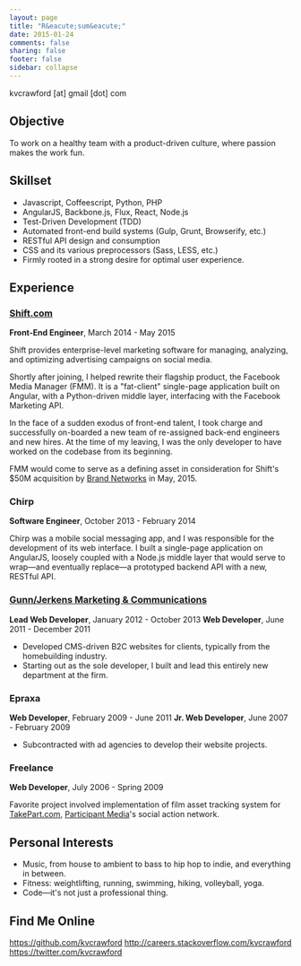 ```yaml
---
layout: page
title: "R&eacute;sum&eacute;"
date: 2015-01-24
comments: false
sharing: false
footer: false
sidebar: collapse
---
```


kvcrawford [at] gmail [dot] com

## Objective
To work on a healthy team with a product-driven culture, where passion makes the work fun.

## Skillset
* Javascript, Coffeescript, Python, PHP
* AngularJS, Backbone.js, Flux, React, Node.js
* Test-Driven Development (TDD)
* Automated front-end build systems (Gulp, Grunt, Browserify, etc.)
* RESTful API design and consumption
* CSS and its various preprocessors (Sass, LESS, etc.)
* Firmly rooted in a strong desire for optimal user experience.

## Experience

### [Shift.com](http://shift.com)
__Front-End Engineer__, March 2014 - May 2015

Shift provides enterprise-level marketing software for managing, analyzing, and optimizing advertising campaigns on social media.

Shortly after joining, I helped rewrite their flagship product, the Facebook Media Manager (FMM). It is a "fat-client" single-page application built on Angular, with a Python-driven middle layer, interfacing with the Facebook Marketing API.

In the face of a sudden exodus of front-end talent, I took charge and successfully on-boarded a new team of re-assigned back-end engineers and new hires. At the time of my leaving, I was the only developer to have worked on the codebase from its beginning.

FMM would come to serve as a defining asset in consideration for Shift's $50M acquisition by [Brand Networks](https://bn.co/) in May, 2015.

### Chirp
__Software Engineer__, October 2013 - February 2014

Chirp was a mobile social messaging app, and I was responsible for the development of its web interface. I built a single-page application on AngularJS, loosely coupled with a Node.js middle layer that would serve to wrap—and eventually replace—a prototyped backend API with a new, RESTful API.

### [Gunn/Jerkens Marketing &amp; Communications](http://gunnjerkens.com/)
__Lead Web Developer__, January 2012 - October 2013
__Web Developer__, June 2011 - December 2011

* Developed CMS-driven B2C websites for clients, typically from the homebuilding industry.
* Starting out as the sole developer, I built and lead this entirely new department at the firm.

### Epraxa
__Web Developer__, February 2009 - June 2011
__Jr. Web Developer__, June 2007 - February 2009

* Subcontracted with ad agencies to develop their website projects.

### Freelance
__Web Developer__, July 2006 - Spring 2009

Favorite project involved implementation of film asset tracking system for [TakePart.com](http://www.takepart.com/), [Participant Media](http://www.participantmedia.com/)'s social action network.

## Personal Interests
* Music, from house to ambient to bass to hip hop to indie, and everything in between.
* Fitness: weightlifting, running, swimming, hiking, volleyball, yoga.
* Code—it's not just a professional thing.

## Find Me Online
https://github.com/kvcrawford
http://careers.stackoverflow.com/kvcrawford
https://twitter.com/kvcrawford
